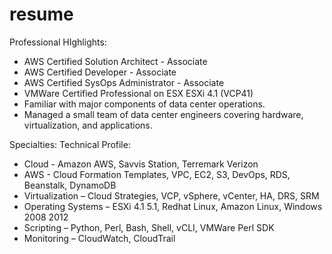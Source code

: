 # resume

Professional HIghlights:
* AWS Certified Solution Architect - Associate
* AWS Certified Developer - Associate
* AWS Certified SysOps Administrator - Associate
* VMWare Certified Professional on ESX ESXi 4.1 (VCP41)
* Familiar with major components of data center operations.
* Managed a small team of data center engineers covering hardware, virtualization, and applications.

Specialties: Technical Profile:
* Cloud - Amazon AWS, Savvis Station, Terremark Verizon
* AWS - Cloud Formation Templates, VPC, EC2, S3, DevOps, RDS, Beanstalk, DynamoDB
* Virtualization – Cloud Strategies, VCP, vSphere, vCenter, HA, DRS, SRM
* Operating Systems – ESXi 4.1 5.1, Redhat Linux, Amazon Linux, Windows 2008 2012
* Scripting – Python, Perl, Bash, Shell, vCLI, VMWare Perl SDK
* Monitoring – CloudWatch, CloudTrail

